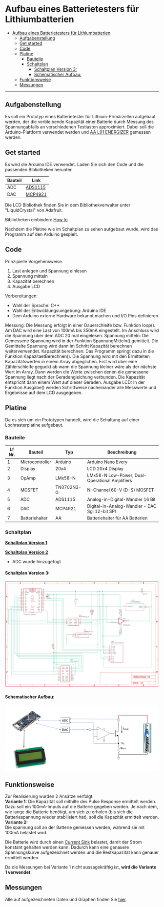 # Aufbau eines Batterietesters für Lithiumbatterien

- [Aufbau eines Batterietesters für Lithiumbatterien](#aufbau-eines-batterietesters-für-lithiumbatterien)
  - [Aufgabenstellung](#aufgabenstellung)
  - [Get started](#get-started)
  - [Code](#code)
  - [Platine](#platine)
    - [Bauteile](#bauteile)
    - [Schaltplan](#schaltplan)
      - [Schaltplan Version 3:](#schaltplan-version-3)
      - [Schematischer Aufbau:](#schematischer-aufbau)
  - [Funktionsweise](#funktionsweise)
  - [Messungen](#messungen)


---

## Aufgabenstellung
Es soll ein Prototyp eines Batterietester für Lithium-Primärzellen aufgebaut werden, der die verbleibende Kapazität einer Batterie durch Messung des Spannungabfalls an verschiedenen Testlasten approximiert. Dabei soll die Arduino-Plattform verwendet werden und [AA L91 ENERGIZER](https://data.energizer.com/PDFs/l91.pdf) gemessen werden.

## Get started

Es wird die Arduino IDE verwendet. Laden Sie sich den Code und die passenden Bibliotheken herunter. 

| Bauteil | Link                                                                      |
| ------- | ------------------------------------------------------------------------- |
| ADC     | [ADS1115](https://github.com/adafruit/Adafruit_ADS1X15)                   |
| DAC     | [MCP4921](https://github.com/michd/Arduino-MCP492X/blob/master/README.md) |

Die LCD Bibliothek finden Sie in dem Bibliothekverwalter unter "LiquidCrystal" von Adafruit.

Bibliotheken einbinden: [How to](https://42project.net/bibliothek-library-in-arduino-ide-installieren-und-einbinden/) 

Nachdem die Platine wie im Schaltplan zu sehen aufgebaut wurde, wird das Programm auf den Arduino gespielt.

## Code

Prinzipielle Vorgehensweise.
1. Last anlegen und Spannung einlesen
2. Spannung mitteln
3. Kapazität berechnen
4. Ausgabe LCD


Vorbereitungen:
- Wahl der Sprache: C++
- Wahl der Entwicklungsumgebung: Arduino IDE
- Dem Arduino externe Hardware bekannt machen und I/O Pins definieren

Messung:
Die Messung erfolgt in einer Dauerschleife bzw. Funktion loop(). Am DAC wird eine Last von 100mA bis 350mA eingestellt.
Im Anschluss wird die Spannung über dem ADC 20 mal eingelesen.
Spannung mitteln:
Die Gemessene Spannung wird in der Funktion SpannungMitteln() gemittelt.
Die Gemittelte Spannung wird dann im Schritt Kapazität berechnen weiterverwendet.
Kapazität berechnen:
Das Programm springt dazu in die Funktion KapazitaetBerechnen().
Die Spannung wird mit den Ermittelten Kapazitätswerten in einem Array abgeglichen.
Erst wird über eine Zählerschleife geguckt ab wann die Spannung kleiner wäre als
der nächste Wert im Array.
Dann werden die Werte zwischen denen die gemessene Spannung liegt nach der Geradengleichung verbunden.
Die Kapazität entspricht dann einem Wert auf dieser Geraden.
Ausgabe LCD:
In der Funktion Ausgabe() werden Schrittweise nacheinander alle Messwerte und Ergebnisse auf dem LCD ausgegeben.

## Platine
Da es sich um ein Prototypen handelt, wird die Schaltung auf einer Lochrasterplatine aufgebaut.

### Bauteile
| Lf Nr. | Bauteil         | Typ        | Beschreibung                                   |
| ------ | --------------- | ---------- | ---------------------------------------------- |
| 1      | Microcontroller | Arduino    | Arduino Nano Every                             |
| 2      | Display         | 20x4       | LCD 20x4 Display                               |
| 3      | OpAmp           | LMx58-N    | LMx58-N Low-Power, Dual-Operational Amplifiers |
| 4      | MOSFET          | TN0702N3-G | N-Channel 60-V (D-S) MOSFET                    |
| 5      | ADC             | ADS1115    | Analog-in-Digital-Wandler 16 Bit               |
| 6      | DAC             | MCP4921    | Digital-in-Analog-Wandler - DAC Sgl 12-bit SPI |
| 7      | Batteriehalter  | AA         | Batteriehalter für AA Batterien                |

### Schaltplan

**[Schaltplan Version 1](doc/circuit_diagram/SchaltplanV1.png)**

**[Schaltplan Version 2](doc/circuit_diagram/SchaltplanV2.png)**
- ADC wurde hinzugefügt

#### Schaltplan Version 3:

![](doc/circuit_diagram/SchaltplanV3.png)

#### Schematischer Aufbau:

![](doc/circuit_diagram/SchematischerAufbau.png)

## Funktionsweise

Zur Realisierung wurden 2 Ansätze verfolgt:  
**Variante 1:** 
Die Kapazität soll mithilfe des Pulse Response ermittelt werden. Dazu soll ein 100mA-Impuls auf die Batterie gegeben werden. Je nach dem, wie lange die Batterie benötigt, um sich zu erholen (bis sich die Batteriespannung wieder stabilisiert hat), soll die Kapazität ermittelt werden.  
**Variante 2:**  
Die spannung soll an der Batterie gemessen werden, während sie mit 100mA belastet wird.

Die Batterie wird durch einen [Current Sink](https://e2e.ti.com/blogs_/b/powerhouse/archive/2015/08/21/how-to-generate-current-sources-and-sinks-of-arbitrary-magnitude) belastet, damit der Strom konstant gehalten werden kann.
Dadurch kann eine genauere Spannungskurve aufgezeichnet werden und die Restkapazität kann genauer ermittelt werden.

Da die Messungen bei Variante 1 nicht aussagekräftig ist, **wird die Variante 1 verwendet**.

## Messungen

Alle auf aufgezeichneten Daten und Graphen finden Sie [hier](doc/measurement.md).


